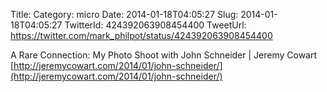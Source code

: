 Title: 
Category: micro
Date: 2014-01-18T04:05:27
Slug: 2014-01-18T04:05:27
TwitterId: 424392063908454400
TweetUrl: https://twitter.com/mark_philpot/status/424392063908454400

A Rare Connection: My Photo Shoot with John Schneider | Jeremy Cowart [http://jeremycowart.com/2014/01/john-schneider/](http://jeremycowart.com/2014/01/john-schneider/)